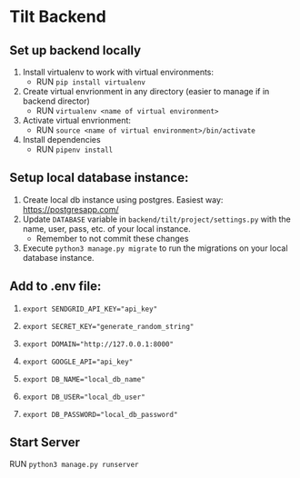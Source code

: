 # Tilt Backend

## Set up backend locally
1. Install virtualenv to work with virtual environments:
      - RUN `pip install virtualenv`
2. Create virtual envrionment in any directory (easier to manage if in backend director)
      - RUN `virtualenv <name of virtual environment>`
3. Activate virtual envrionment: 
      - RUN `source <name of virtual environment>/bin/activate`
4. Install dependencies
      - RUN `pipenv install`

## Setup local database instance:
1. Create local db instance using postgres. Easiest way: https://postgresapp.com/
2. Update `DATABASE` variable in `backend/tilt/project/settings.py` with the name, user, pass, etc. of your local instance.
      - Remember to not commit these changes
3. Execute `python3 manage.py migrate` to run the migrations on your local database instance.

## Add to .env file:
1. `export SENDGRID_API_KEY="api_key"`
2. `export SECRET_KEY="generate_random_string"`
3. `export DOMAIN="http://127.0.0.1:8000"`

4. `export GOOGLE_API="api_key"`

5. `export DB_NAME="local_db_name"`
6. `export DB_USER="local_db_user"`
7. `export DB_PASSWORD="local_db_password"`

## Start Server

RUN `python3 manage.py runserver`

